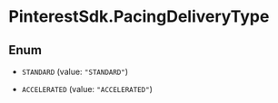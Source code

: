 # PinterestSdk.PacingDeliveryType

## Enum


* `STANDARD` (value: `"STANDARD"`)

* `ACCELERATED` (value: `"ACCELERATED"`)


